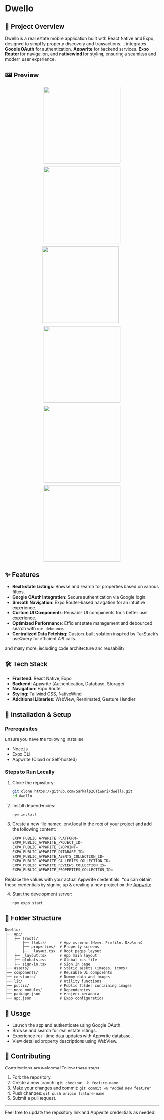 # Dwello

## 📌 Project Overview
Dwello is a real estate mobile application built with React Native and Expo, designed to simplify property discovery and transactions. It integrates **Google OAuth** for authentication, **Appwrite** for backend services, **Expo Router** for navigation, and **nativewind** for styling, ensuring a seamless and modern user experience.


## 🖼️ Preview
<div align="center" style="display: flex; flex-wrap: wrap; justify-content: center; gap: 10px;">
  <img src="public/signinPage.jpg" width="250"/>
  <img src="public/homePage.jpg" width="250"/>
  <img src="public/explorePage.jpg" width="250"/>
  <br/>
  <img src="public/propertyPageTop.jpg" width="250"/>
  <img src="public/propertyPageBottom.jpg" width="250"/>
  <img src="public/profilePage.jpg" width="250"/>
</div>

## ✨ Features
- **Real Estate Listings**: Browse and search for properties based on various filters.
- **Google OAuth Integration**: Secure authentication via Google login.
- **Smooth Navigation**: Expo Router-based navigation for an intuitive experience.
- **Custom UI Components**: Reusable UI components for a better user experience.
- **Optimized Performance**: Efficient state management and debounced search with `use-debounce`.
- **Centralized Data Fetching**: Custom-built solution inspired by TanStack’s useQuery for efficient API calls.

and many more, including code architecture and reusability

## 🛠 Tech Stack
- **Frontend**: React Native, Expo
- **Backend**: Appwrite (Authentication, Database, Storage)
- **Navigation**: Expo Router
- **Styling**: Tailwind CSS, NativeWind
- **Additional Libraries**: WebView, Reanimated, Gesture Handler

## 🚀 Installation & Setup
### Prerequisites
Ensure you have the following installed:
- Node.js
- Expo CLI
- Appwrite (Cloud or Self-hosted)

### Steps to Run Locally
1. Clone the repository:
   ```sh
   git clone https://github.com/Sankalp20Tiwari/dwello.git
   cd dwello
   ```
2. Install dependencies:
   ```sh
   npm install
   ```
3. Create a new file named .env.local in the root of your project and add the following   content:
   ```js
   EXPO_PUBLIC_APPWRITE_PLATFORM=
   EXPO_PUBLIC_APPWRITE_PROJECT_ID=
   EXPO_PUBLIC_APPWRITE_ENDPOINT=
   EXPO_PUBLIC_APPWRITE_DATABASE_ID=
   EXPO_PUBLIC_APPWRITE_AGENTS_COLLECTION_ID=
   EXPO_PUBLIC_APPWRITE_GALLERIES_COLLECTION_ID=
   EXPO_PUBLIC_APPWRITE_REVIEWS_COLLECTION_ID=
   EXPO_PUBLIC_APPWRITE_PROPERTIES_COLLECTION_ID=
   ```
 Replace the values with your actual Appwrite credentials. You can obtain these credentials  by signing up & creating a new project on the [Appwrite](https://appwrite.io/)

4. Start the development server:
   ```sh
   npx expo start
   ```

## 📁 Folder Structure
```
Dwello/
│── app/
│   ├── (root)/         
│       ├── (tabs)/      # App screens (Home, Profile, Explore)
│       ├── properties/  # Property screens 
│       ├── _layout.tsx  # Root pages layout
│   ├── _layout.tsx      # App main layout 
│   ├── globals.css      # Global css file
│   ├── sign-in.tsx      # Sign In page
│── assets/              # Static assets (images, icons)
│── components/          # Reusable UI components
│── constants/           # Dummy data and images
│── lib/                 # Utility functions
│── public/              # Public folder containing images
│── node_modules/        # Dependencies
│── package.json         # Project metadata
│── app.json             # Expo configuration
```

## 🎯 Usage
- Launch the app and authenticate using Google OAuth.
- Browse and search for real estate listings.
- Experience real-time data updates with Appwrite database.
- View detailed property descriptions using WebView.

## 🤝 Contributing
Contributions are welcome! Follow these steps:
1. Fork the repository.
2. Create a new branch: `git checkout -b feature-name`
3. Make your changes and commit: `git commit -m "Added new feature"`
4. Push changes: `git push origin feature-name`
5. Submit a pull request.

---
Feel free to update the repository link and Appwrite credentials as needed!
